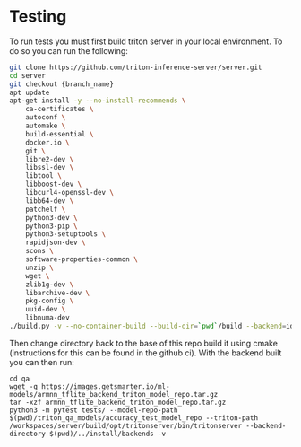 # Testing
To run tests you must first build triton server in your local environment. 
To do so you can run the following:
```bash
git clone https://github.com/triton-inference-server/server.git
cd server
git checkout {branch_name}
apt update
apt-get install -y --no-install-recommends \
    ca-certificates \
    autoconf \
    automake \
    build-essential \
    docker.io \
    git \
    libre2-dev \
    libssl-dev \
    libtool \
    libboost-dev \
    libcurl4-openssl-dev \
    libb64-dev \
    patchelf \
    python3-dev \
    python3-pip \
    python3-setuptools \
    rapidjson-dev \
    scons \
    software-properties-common \
    unzip \
    wget \
    zlib1g-dev \
    libarchive-dev \
    pkg-config \
    uuid-dev \
    libnuma-dev
./build.py -v --no-container-build --build-dir=`pwd`/build --backend=identity --endpoint=grpc --endpoint=http --enable-logging --enable-stats --enable-tracing --enable-metrics
```

Then change directory back to the base of this repo build it using cmake (instructions for this can be found in the github ci). With the backend built you can then run:
```
cd qa
wget -q https://images.getsmarter.io/ml-models/armnn_tflite_backend_triton_model_repo.tar.gz
tar -xzf armnn_tflite_backend_triton_model_repo.tar.gz
python3 -m pytest tests/ --model-repo-path $(pwd)/triton_qa_models/accuracy_test_model_repo --triton-path /workspaces/server/build/opt/tritonserver/bin/tritonserver --backend-directory $(pwd)/../install/backends -v
```

